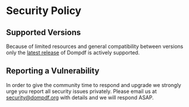 # Security Policy

## Supported Versions

Because of limited resources and general compatibility 
between versions only the [latest release](https://github.com/dompdf/dompdf/releases) of Dompdf 
is actively supported.

## Reporting a Vulnerability

In order to give the community time to respond and upgrade
we strongly urge you report all security issues privately. 
Please email us at security@dompdf.org with details and 
we will respond ASAP.
